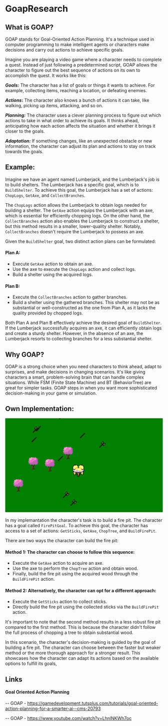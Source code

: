 # GoapResearch

## What is GOAP?
GOAP stands for Goal-Oriented Action Planning. It's a technique used in computer programming to make intelligent agents or characters make decisions and carry out actions to achieve specific goals.

Imagine you are playing a video game where a character needs to complete a quest. Instead of just following a predetermined script, GOAP allows the character to figure out the best sequence of actions on its own to accomplish the quest. It works like this:

**_Goals:_** The character has a list of goals or things it wants to achieve. For example, collecting items, reaching a location, or defeating enemies.

**_Actions_:** The character also knows a bunch of actions it can take, like walking, picking up items, attacking, and so on.

**_Planning:_** The character uses a clever planning process to figure out which actions to take in what order to achieve its goals. It thinks ahead, anticipating how each action affects the situation and whether it brings it closer to the goals.

**_Adaptation:_** If something changes, like an unexpected obstacle or new information, the character can adjust its plan and actions to stay on track towards the goals.

## Example:
Imagine we have an agent named Lumberjack, and the Lumberjack's job is to build shelters. The Lumberjack has a specific goal, which is to `BuildShelter`. To achieve this goal, the Lumberjack has a set of actions: `ChopLogs`, `GetAxe`, and `CollectBranches`.

The `ChopLogs` action allows the Lumberjack to obtain logs needed for building a shelter. The `GetAxe` action equips the Lumberjack with an axe, which is essential for efficiently chopping logs. On the other hand, the `CollectBranches` action also enables the Lumberjack to construct a shelter, but this method results in a smaller, lower-quality shelter. Notably, `CollectBranches` doesn't require the Lumberjack to possess an axe.

Given the `BuildShelter` goal, two distinct action plans can be formulated:

#### Plan A:
- Execute `GetAxe` action to obtain an axe.
- Use the axe to execute the `ChopLogs` action and collect logs.
- Build a shelter using the acquired logs.

#### Plan B:
- Execute the `CollectBranches` action to gather branches.
- Build a shelter using the gathered branches. This shelter may not be as substantial or well-constructed as the one from Plan A, as it lacks the quality provided by chopped logs.

Both Plan A and Plan B effectively achieve the desired goal of `BuildShelter`. If the Lumberjack successfully acquires an axe, it can efficiently obtain logs and create a sturdy shelter. However, in the absence of an axe, the Lumberjack resorts to collecting branches for a less substantial shelter.

## Why GOAP?
GOAP is a strong choice when you need characters to think ahead, adapt to surprises, and make decisions in changing scenarios. It's like giving characters a smart, problem-solving brain that can handle complex situations. While FSM (Finite State Machine) and BT (BehaviorTree) are great for simpler tasks. GOAP steps in when you want more sophisticated decision-making in your game or simulation.

## Own Implementation:
![OwnImplemantation](https://github.com/NickAzarafroz/GoapResearch/blob/master/GoapPoppy.gif)

In my implemantation the character's task is to build a fire pit. The character has a goal called `FirePitGoal`. To achieve this goal, the character has access to a set of actions: `GetSticks`, `GetAxe`, `ChopTree`, and `BuildFirePit`.

There are two ways the character can build the fire pit:

#### Method 1: The character can choose to follow this sequence:
- Execute the `GetAxe` action to acquire an axe.
- Use the axe to perform the `ChopTree` action and obtain wood.
- Finally, build the fire pit using the acquired wood through the `BuildFirePit` action.

#### Method 2: Alternatively, the character can opt for a different approach:
- Execute the `GetSticks` action to collect sticks.
- Directly build the fire pit using the collected sticks via the `BuildFirePit` action.

It's important to note that the second method results in a less robust fire pit compared to the first method. This is because the character didn't follow the full process of chopping a tree to obtain substantial wood.

In this scenario, the character's decision-making is guided by the goal of building a fire pit. The character can choose between the faster but weaker method or the more thorough approach for a stronger result. This showcases how the character can adapt its actions based on the available options to fulfill its goals,

## Links
#### Goal Oriented Action Planning
-- GOAP - https://gamedevelopment.tutsplus.com/tutorials/goal-oriented-action-planning-for-a-smarter-ai--cms-20793

-- GOAP - https://www.youtube.com/watch?v=LhnlNKWh7oc

